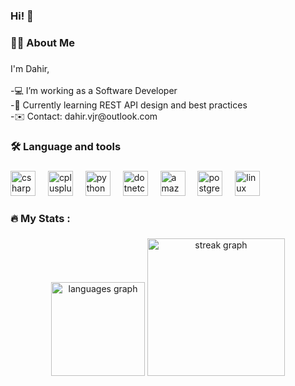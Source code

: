 ###

<h3 align="left">Hi! 👋</h1>

###

<h3 align="left">👩‍💻  About Me</h3>

###

<p align="left">I'm Dahir,<br><br>-💻 I’m working as a Software Developer<br>-📘 Currently learning REST API design and best practices<br>-✉️ Contact: dahir.vjr@outlook.com</p>

###

<h3 align="left">🛠 Language and tools</h3>

###

<div align="left">
  <img src="https://cdn.jsdelivr.net/gh/devicons/devicon/icons/csharp/csharp-original.svg" height="40" alt="csharp logo"  />
  <img width="12" />
  <img src="https://cdn.jsdelivr.net/gh/devicons/devicon/icons/cplusplus/cplusplus-original.svg" height="40" alt="cplusplus logo"  />
  <img width="12" />
  <img src="https://cdn.jsdelivr.net/gh/devicons/devicon/icons/python/python-original.svg" height="40" alt="python logo"  />
  <img width="12" />
  <img src="https://cdn.jsdelivr.net/gh/devicons/devicon/icons/dotnetcore/dotnetcore-original.svg" height="40" alt="dotnetcore logo"  />
  <img width="12" />
  <img src="https://cdn.jsdelivr.net/gh/devicons/devicon/icons/amazonwebservices/amazonwebservices-line-wordmark.svg" height="40" alt="amazonwebservices logo"  />
  <img width="12" />
  <img src="https://cdn.jsdelivr.net/gh/devicons/devicon/icons/postgresql/postgresql-original.svg" height="40" alt="postgresql logo"  />
  <img width="12" />
  <img src="https://cdn.jsdelivr.net/gh/devicons/devicon/icons/linux/linux-original.svg" height="40" alt="linux logo"  />
</div>

###

<h3 align="left">🔥   My Stats :</h3>

###

<div align="center">
  <img src="https://github-readme-stats.vercel.app/api/top-langs?username=dahirvjc&locale=en&hide_title=false&layout=compact&card_width=320&langs_count=5&theme=tokyonight&hide_border=false&order=2&exclude_repo=Celestial_Fox_Echoes&hide=javascript,Html,Makefile,CMake,CSS" height="150" alt="languages graph"  />
  <img src="https://streak-stats.demolab.com?user=dahirvjc&locale=en&mode=weekly&theme=tokyonight&hide_border=false&border_radius=5&order=3" height="220" alt="streak graph"  />
</div>

###

<div align="left">
</div>

###

<p align="left"></p>

###

<div align="left">
</div>

###

<div align="center">
</div>

###

<!--
**DahirVJC/DahirVJC** is a ✨ _special_ ✨ repository because its `README.md` (this file) appears on your GitHub profile.

Here are some ideas to get you started:

- 🔭 I’m currently working on ...
- 🌱 I’m currently learning ...
- 👯 I’m looking to collaborate on ...
- 🤔 I’m looking for help with ...
- 💬 Ask me about ...
- 📫 How to reach me: ...
- 😄 Pronouns: ...
- ⚡ Fun fact: ...
-->

